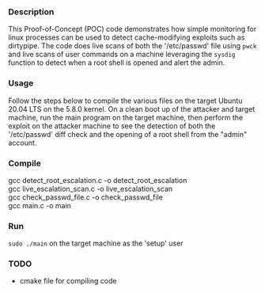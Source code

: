 ### Description
This Proof-of-Concept (POC) code demonstrates how simple monitoring for linux processes can be used to detect cache-modifying exploits such as dirtypipe. The code does live scans of both the '/etc/passwd' file using `pwck` and live scans of user commands on a machine leveraging the `sysdig` function to detect when a root shell is opened and alert the admin.

### Usage
Follow the steps below to compile the various files on the target Ubuntu 20.04 LTS on the 5.8.0 kernel. On a clean boot up of the attacker and target machine, run the main program on the target machine, then perform the exploit on the attacker machine to see the detection of both the '/etc/passwd' diff check and the opening of a root shell from the "admin" account.

### Compile
gcc detect_root_escalation.c -o detect_root_escalation \
gcc live_escalation_scan.c -o live_escalation_scan \
gcc check_passwd_file.c -o check_passwd_file \
gcc main.c -o main

### Run
`sudo ./main` on the target machine as the 'setup' user

### TODO
- cmake file for compiling code
